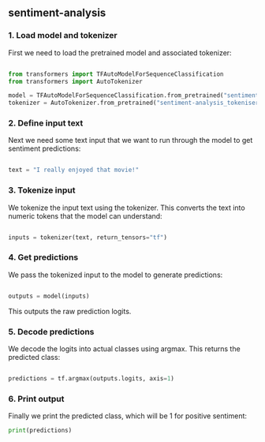 
## sentiment-analysis
### 1. Load model and tokenizer
First we need to load the pretrained model and associated tokenizer:

```python

from transformers import TFAutoModelForSequenceClassification
from transformers import AutoTokenizer

model = TFAutoModelForSequenceClassification.from_pretrained("sentiment-analysis") 
tokenizer = AutoTokenizer.from_pretrained("sentiment-analysis_tokeniser")
```
### 2. Define input text
Next we need some text input that we want to run through the model to get sentiment predictions:
```python

text = "I really enjoyed that movie!"
```
### 3. Tokenize input
We tokenize the input text using the tokenizer. This converts the text into numeric tokens that the model can understand:
```python

inputs = tokenizer(text, return_tensors="tf")
```
### 4. Get predictions
We pass the tokenized input to the model to generate predictions:
```python

outputs = model(inputs)
```
This outputs the raw prediction logits.
### 5. Decode predictions
We decode the logits into actual classes using argmax. This returns the predicted class:
```python

predictions = tf.argmax(outputs.logits, axis=1)
```
### 6. Print output
Finally we print the predicted class, which will be 1 for positive sentiment:
```python
print(predictions)
```
